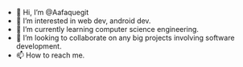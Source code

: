 - 👋 Hi, I’m @Aafaquegit
- 👀 I’m interested in web dev, android dev.
- 🌱 I’m currently learning computer science engineering.
- 💞️ I’m looking to collaborate on any big projects involving software development.
- 📫 How to reach me.

<!---
Aafaquegit/Aafaquegit is a ✨ special ✨ repository because its `README.md` (this file) appears on your GitHub profile.
You can click the Preview link to take a look at your changes.
--->
